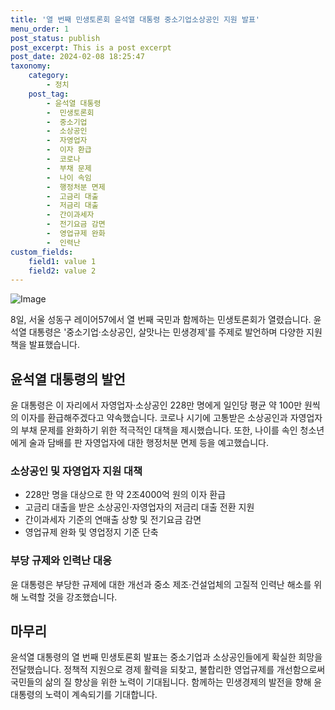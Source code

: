 ```yaml
---
title: '열 번째 민생토론회 윤석열 대통령 중소기업소상공인 지원 발표'
menu_order: 1
post_status: publish
post_excerpt: This is a post excerpt
post_date: 2024-02-08 18:25:47
taxonomy:
    category:
        - 정치
    post_tag:
        - 윤석열 대통령
        -  민생토론회
        -  중소기업
        -  소상공인
        -  자영업자
        -  이자 환급
        -  코로나
        -  부채 문제
        -  나이 속임
        -  행정처분 면제
        -  고금리 대출
        -  저금리 대출
        -  간이과세자
        -  전기요금 감면
        -  영업규제 완화
        -  인력난
custom_fields:
    field1: value 1
    field2: value 2
---
```


![Image](https://imgnews.pstatic.net/image/020/2024/02/08/0003547277_001_20240208105401068.jpg?type=w647)

8일, 서울 성동구 레이어57에서 열 번째 국민과 함께하는 민생토론회가 열렸습니다. 윤석열 대통령은 '중소기업·소상공인, 살맛나는 민생경제'를 주제로 발언하며 다양한 지원책을 발표했습니다. 
## 윤석열 대통령의 발언
윤 대통령은 이 자리에서 자영업자·소상공인 228만 명에게 일인당 평균 약 100만 원씩의 이자를 환급해주겠다고 약속했습니다. 코로나 시기에 고통받은 소상공인과 자영업자의 부채 문제를 완화하기 위한 적극적인 대책을 제시했습니다. 또한, 나이를 속인 청소년에게 술과 담배를 판 자영업자에 대한 행정처분 면제 등을 예고했습니다.
### 소상공인 및 자영업자 지원 대책
- 228만 명을 대상으로 한 약 2조4000억 원의 이자 환급
- 고금리 대출을 받은 소상공인·자영업자의 저금리 대출 전환 지원
- 간이과세자 기준의 연매출 상향 및 전기요금 감면
- 영업규제 완화 및 영업정지 기준 단축
### 부당 규제와 인력난 대응
윤 대통령은 부당한 규제에 대한 개선과 중소 제조·건설업체의 고질적 인력난 해소를 위해 노력할 것을 강조했습니다.
## 마무리
윤석열 대통령의 열 번째 민생토론회 발표는 중소기업과 소상공인들에게 확실한 희망을 전달했습니다. 정책적 지원으로 경제 활력을 되찾고, 불합리한 영업규제를 개선함으로써 국민들의 삶의 질 향상을 위한 노력이 기대됩니다. 함께하는 민생경제의 발전을 향해 윤 대통령의 노력이 계속되기를 기대합니다.
